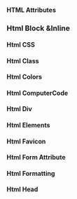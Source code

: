 #### HTML Attributes
### Html Block &Inline
#### Html CSS
####  Html Class
#### Html Colors
#### Html ComputerCode
#### Html Div
#### Html Elements
#### Html Favicon
#### Html Form Attribute
#### Html Formatting
#### Html Head
